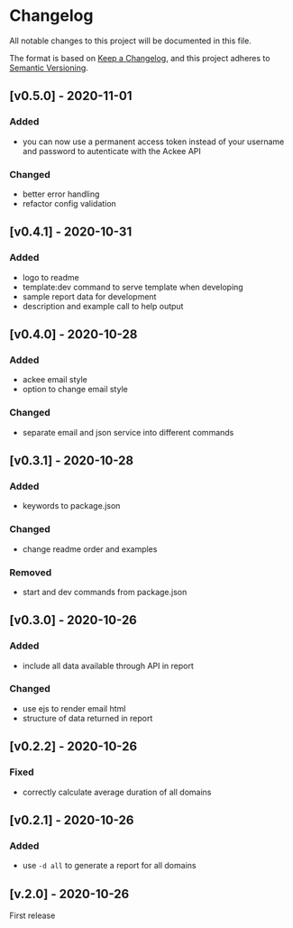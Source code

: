 # Changelog
All notable changes to this project will be documented in this file.

The format is based on [Keep a Changelog](https://keepachangelog.com/en/1.0.0/),
and this project adheres to [Semantic Versioning](https://semver.org/spec/v2.0.0.html).

## [v0.5.0] - 2020-11-01

### Added

- you can now use a permanent access token instead of your username and password to autenticate with the Ackee API

### Changed

- better error handling
- refactor config validation

## [v0.4.1] - 2020-10-31

### Added

- logo to readme
- template:dev command to serve template when developing
- sample report data for development
- description and example call to help output

## [v0.4.0] - 2020-10-28

### Added

- ackee email style
- option to change email style

### Changed

- separate email and json service into different commands

## [v0.3.1] - 2020-10-28

### Added

- keywords to package.json

### Changed

- change readme order and examples

### Removed

- start and dev commands from package.json

## [v0.3.0] - 2020-10-26

### Added

- include all data available through API in report

### Changed

- use ejs to render email html
- structure of data returned in report

## [v0.2.2] - 2020-10-26

### Fixed

- correctly calculate average duration of all domains

## [v0.2.1] - 2020-10-26

### Added

- use `-d all` to generate a report for all domains

## [v.2.0] - 2020-10-26

First release

